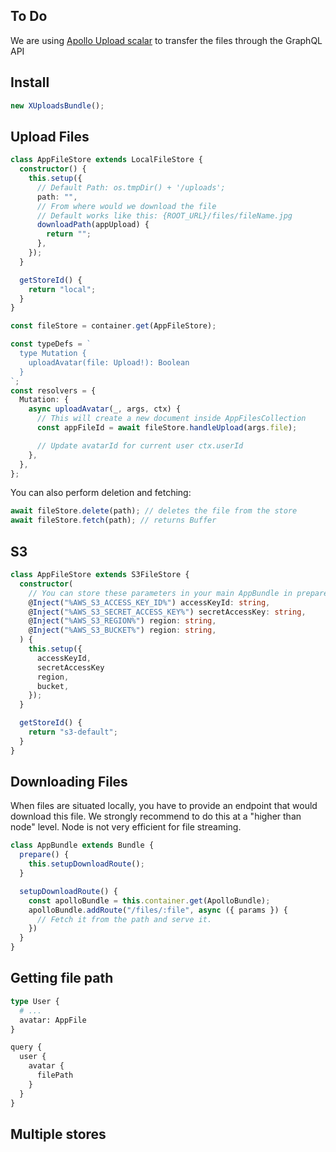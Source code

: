 ## To Do

We are using [Apollo Upload scalar](https://www.apollographql.com/docs/apollo-server/data/file-uploads/) to transfer the files through the GraphQL API

## Install

```ts
new XUploadsBundle();
```

## Upload Files

```ts
class AppFileStore extends LocalFileStore {
  constructor() {
    this.setup({
      // Default Path: os.tmpDir() + '/uploads';
      path: "",
      // From where would we download the file
      // Default works like this: {ROOT_URL}/files/fileName.jpg
      downloadPath(appUpload) {
        return "";
      },
    });
  }

  getStoreId() {
    return "local";
  }
}
```

```ts
const fileStore = container.get(AppFileStore);

const typeDefs = `
  type Mutation {
    uploadAvatar(file: Upload!): Boolean
  }
`;
const resolvers = {
  Mutation: {
    async uploadAvatar(_, args, ctx) {
      // This will create a new document inside AppFilesCollection
      const appFileId = await fileStore.handleUpload(args.file);

      // Update avatarId for current user ctx.userId
    },
  },
};
```

You can also perform deletion and fetching:

```ts
await fileStore.delete(path); // deletes the file from the store
await fileStore.fetch(path); // returns Buffer
```

## S3

```ts
class AppFileStore extends S3FileStore {
  constructor(
    // You can store these parameters in your main AppBundle in prepare()
    @Inject("%AWS_S3_ACCESS_KEY_ID%") accessKeyId: string,
    @Inject("%AWS_S3_SECRET_ACCESS_KEY%") secretAccessKey: string,
    @Inject("%AWS_S3_REGION%") region: string,
    @Inject("%AWS_S3_BUCKET%") region: string,
  ) {
    this.setup({
      accessKeyId,
      secretAccessKey
      region,
      bucket,
    });
  }

  getStoreId() {
    return "s3-default";
  }
}
```

## Downloading Files

When files are situated locally, you have to provide an endpoint that would download this file. We strongly recommend to do this at a "higher than node" level. Node is not very efficient for file streaming.

```ts
class AppBundle extends Bundle {
  prepare() {
    this.setupDownloadRoute();
  }

  setupDownloadRoute() {
    const apolloBundle = this.container.get(ApolloBundle);
    apolloBundle.addRoute("/files/:file", async ({ params }) {
      // Fetch it from the path and serve it.
    })
  }
}
```

## Getting file path

```graphql
type User {
  # ...
  avatar: AppFile
}
```

```ts
query {
  user {
    avatar {
      filePath
    }
  }
}
```

## Multiple stores

